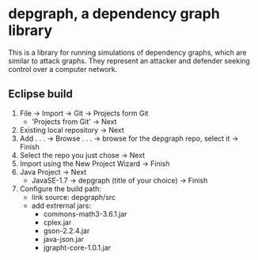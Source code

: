 # depgraph, a dependency graph library

This is a library for running simulations of dependency graphs, which are similar to attack graphs.
They represent an attacker and defender seeking control over a computer network.

## Eclipse build

1. File -> Import -> Git -> Projects form Git
    * 'Projects from Git' -> Next
2. Existing local repository -> Next
3. Add . . . -> Browse . . . -> browse for the depgraph repo, select it -> Finish
4. Select the repo you just chose -> Next
5. Import using the New Project Wizard -> Finish
6. Java Project -> Next
    * JavaSE-1.7 -> depgraph (title of your choice) -> Finish
7. Configure the build path:
    * link source: depgraph/src
    * add extrernal jars:
        * commons-math3-3.6.1.jar
        * cplex.jar
        * gson-2.2.4.jar
        * java-json.jar
        * jgrapht-core-1.0.1.jar

